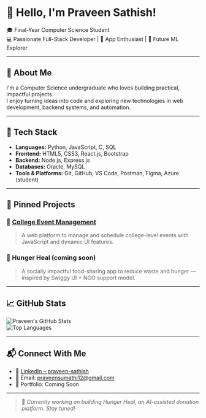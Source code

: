 # 👋 Hello, I'm Praveen Sathish!

🎓 Final-Year Computer Science Student  
💻 Passionate Full-Stack Developer | 📱 App Enthusiast | 🤖 Future ML Explorer  

---

## 🚀 About Me

I'm a Computer Science undergraduate who loves building practical, impactful projects.  
I enjoy turning ideas into code and exploring new technologies in web development, backend systems, and automation.

---

## 🧰 Tech Stack

- **Languages:** Python, JavaScript, C, SQL  
- **Frontend:** HTML5, CSS3, React.js, Bootstrap  
- **Backend:** Node.js, Express.js  
- **Databases:** Oracle, MySQL  
- **Tools & Platforms:** Git, GitHub, VS Code, Postman, Figma, Azure (student)

---

## 📌 Pinned Projects

### 🔹 [College Event Management](https://github.com/Praveen95-cs/College-Event-Managment-)
> A web platform to manage and schedule college-level events with JavaScript and dynamic UI features.

### 🔹 Hunger Heal (coming soon)
> A socially impactful food-sharing app to reduce waste and hunger — inspired by Swiggy UI + NGO support model.

---

## 📈 GitHub Stats

![Praveen's GitHub Stats](https://github-readme-stats.vercel.app/api?username=Praveen95-cs&show_icons=true&theme=tokyonight)  
![Top Languages](https://github-readme-stats.vercel.app/api/top-langs/?username=Praveen95-cs&layout=compact&theme=tokyonight)

---

## 📬 Connect With Me

- 🔗 [LinkedIn – praveen-sathish](https://www.linkedin.com/in/praveen-sathish-01a49a234/)
- 📧 Email: praveensumathi12@gmail.com
- 💼 Portfolio: Coming Soon

---

> 🚧 *Currently working on building Hunger Heal, an AI-assisted donation platform. Stay tuned!*
